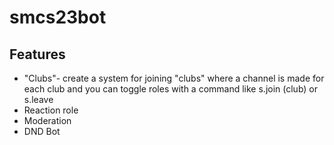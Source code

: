 # smcs23bot
## Features
* "Clubs"- create a system for joining "clubs" where a channel is made for each club and you can toggle roles with a command like s.join (club) or s.leave
* Reaction role
* Moderation
* DND Bot
